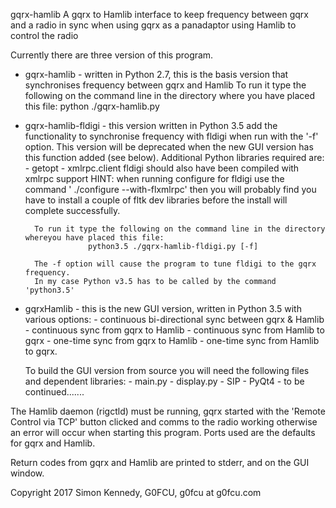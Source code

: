 gqrx-hamlib
A gqrx to Hamlib interface to keep frequency between gqrx and a radio in sync when using gqrx as a panadaptor using Hamlib to control the radio

Currently there are three version of this program.
 - gqrx-hamlib - written in Python 2.7, this is the basis version that synchronises frequency between gqrx and Hamlib
         To run it type the following on the command line in the directory where you have placed this file:
                  python ./gqrx-hamlib.py
 - gqrx-hamlib-fldigi - this version written in Python 3.5 add the functionality to synchronise frequency with fldigi when run with the '-f' option. This version will be deprecated when the new GUI version has this function added (see below).
         Additional Python libraries required are:
                  - getopt
                  - xmlrpc.client
         fldigi should also have been compiled with xmlrpc support
         HINT: when running configure for fldigi use the command ' ./configure --with-flxmlrpc' then you will probably 
         find you have to install a couple of fltk dev libraries before the install will complete successfully.

         To run it type the following on the command line in the directory whereyou have placed this file:
                     python3.5 ./gqrx-hamlib-fldigi.py [-f]

         The -f option will cause the program to tune fldigi to the gqrx frequency.
         In my case Python v3.5 has to be called by the command 'python3.5'

 - gqrxHamlib - this is the new GUI version, written in Python 3.5 with various options:
         - continuous bi-directional sync between gqrx & Hamlib
         - continuous sync from gqrx to Hamlib
         - continuous sync from Hamlib to gqrx
         - one-time sync from gqrx to Hamlib
         - one-time sync from Hamlib to gqrx.
      
      To build the GUI version from source you will need the following files and dependent libraries:
         - main.py
         - display.py
         - SIP
         - PyQt4
         - to be continued.......
         
The Hamlib daemon (rigctld) must be running, gqrx started with the 'Remote Control via TCP' button clicked and comms to the radio working otherwise an error will occur when starting this program. Ports used are the defaults for gqrx and Hamlib.

Return codes from gqrx and Hamlib are printed to stderr, and on the GUI window.


Copyright 2017 Simon Kennedy, G0FCU, g0fcu at g0fcu.com
